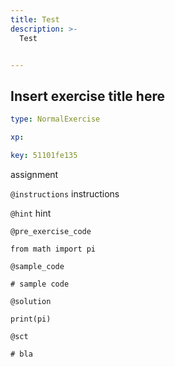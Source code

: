 ```yaml
---
title: Test
description: >-
  Test


---
```

## Insert exercise title here

```yaml
type: NormalExercise

xp: 

key: 51101fe135
```

assignment

`@instructions`
instructions

`@hint`
hint

`@pre_exercise_code`
```{}
from math import pi
```
`@sample_code`
```{}
# sample code
```
`@solution`
```{}
print(pi)
```
`@sct`
```{}
# bla
```





